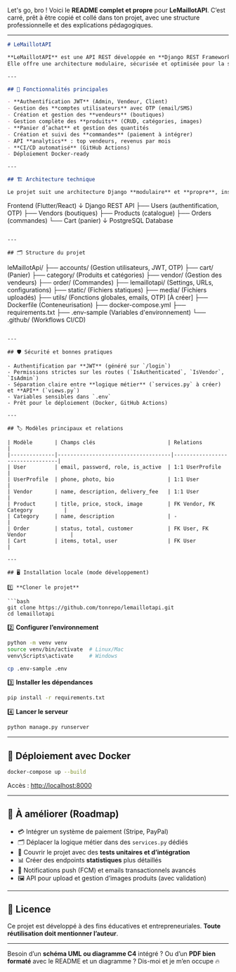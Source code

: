Let's go, bro ! Voici le **README complet et propre** pour **LeMaillotAPI**. C’est carré, prêt à être copié et collé dans ton projet, avec une structure professionnelle et des explications pédagogiques.

---

```markdown
# LeMaillotAPI

**LeMaillotAPI** est une API REST développée en **Django REST Framework** pour gérer la plateforme e-commerce **LeMaillot**, spécialisée dans la vente de maillots de football.  
Elle offre une architecture modulaire, sécurisée et optimisée pour la scalabilité.

---

## 🚀 Fonctionnalités principales

- **Authentification JWT** (Admin, Vendeur, Client)
- Gestion des **comptes utilisateurs** avec OTP (email/SMS)
- Création et gestion des **vendeurs** (boutiques)
- Gestion complète des **produits** (CRUD, catégories, images)
- **Panier d’achat** et gestion des quantités
- Création et suivi des **commandes** (paiement à intégrer)
- API **analytics** : top vendeurs, revenus par mois
- **CI/CD automatisé** (GitHub Actions)
- Déploiement Docker-ready

---

## 🏗️ Architecture technique

Le projet suit une architecture Django **modulaire** et **propre**, inspirée de la Clean Architecture :  

```

Frontend (Flutter/React)
↓
Django REST API
├── Users (authentification, OTP)
├── Vendors (boutiques)
├── Products (catalogue)
├── Orders (commandes)
└── Cart (panier)
↓
PostgreSQL Database

```

---

## 🗂️ Structure du projet

```

leMaillotApi/
├── accounts/      (Gestion utilisateurs, JWT, OTP)
├── cart/           (Panier)
├── category/      (Produits et catégories)
├── vendor/       (Gestion des vendeurs)
├── order/        (Commandes)
├── lemaillotapi/  (Settings, URLs, configurations)
├── static/        (Fichiers statiques)
├── media/         (Fichiers uploadés)
├── utils/         (Fonctions globales, emails, OTP) \[À créer]
├── Dockerfile     (Conteneurisation)
├── docker-compose.yml
├── requirements.txt
├── .env-sample    (Variables d'environnement)
└── .github/       (Workflows CI/CD)

````

---

## 🛡️ Sécurité et bonnes pratiques

- Authentification par **JWT** (généré sur `/login`)
- Permissions strictes sur les routes (`IsAuthenticated`, `IsVendor`, `IsAdmin`)
- Séparation claire entre **logique métier** (`services.py` à créer) et **API** (`views.py`)
- Variables sensibles dans `.env`
- Prêt pour le déploiement (Docker, GitHub Actions)

---

## 🏷️ Modèles principaux et relations

| Modèle       | Champs clés                       | Relations                       |
|--------------|------------------------------------|---------------------------------|
| User         | email, password, role, is_active  | 1:1 UserProfile                 |
| UserProfile  | phone, photo, bio                 | 1:1 User                        |
| Vendor       | name, description, delivery_fee   | 1:1 User                        |
| Product      | title, price, stock, image        | FK Vendor, FK Category          |
| Category     | name, description                 | -                               |
| Order        | status, total, customer           | FK User, FK Vendor              |
| Cart         | items, total, user                | FK User                         |

---

## 🖥️ Installation locale (mode développement)

1️⃣ **Cloner le projet**

```bash
git clone https://github.com/tonrepo/lemaillotapi.git
cd lemaillotapi
````

2️⃣ **Configurer l’environnement**

```bash
python -m venv venv
source venv/bin/activate  # Linux/Mac
venv\Scripts\activate     # Windows

cp .env-sample .env
```

3️⃣ **Installer les dépendances**

```bash
pip install -r requirements.txt
```

4️⃣ **Lancer le serveur**

```bash
python manage.py runserver
```

---

## 🐳 Déploiement avec Docker

```bash
docker-compose up --build
```

Accès : [http://localhost:8000](http://localhost:8000)

---

## 🔧 À améliorer (Roadmap)

* 💳 Intégrer un système de paiement (Stripe, PayPal)
* 🗂️ Déplacer la logique métier dans des `services.py` dédiés
* 🧪 Couvrir le projet avec des **tests unitaires et d’intégration**
* 📊 Créer des endpoints **statistiques** plus détaillés
* 📩 Notifications push (FCM) et emails transactionnels avancés
* 🖼️ API pour upload et gestion d’images produits (avec validation)


---

## 📄 Licence

Ce projet est développé à des fins éducatives et entrepreneuriales.
**Toute réutilisation doit mentionner l’auteur**.

---

Besoin d’un **schéma UML ou diagramme C4** intégré ? Ou d’un **PDF bien formaté** avec le README et un diagramme ?
Dis-moi et je m’en occupe 🔥

```


